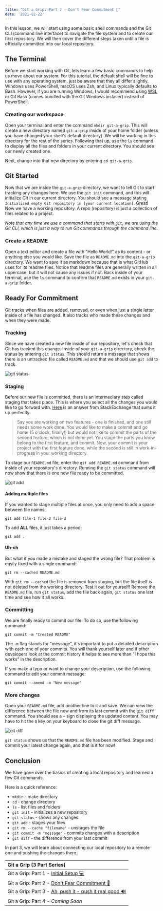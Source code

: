```yaml
---
title: "Git a Grip: Part 2 - Don't Fear Commitment 💍"
date: '2021-02-22'
---
```


In this lesson, we will start using some basic shell commands and the Git CLI (command line interface) to navigate the file system and to create our first repository. We will then cover the different steps taken until a file is officially committed into our local repository.

## The Terminal

Before we start working with Git, lets learn a few basic commands to help us move about our system. For this tutorial, the default shell will be fine to use with any operating system, just be aware that they all differ slightly. Windows uses PowerShell, macOS uses Zsh, and Linux typically defaults to Bash. However, if you are running Windows, I would recommend using [WSL](https://docs.microsoft.com/en-us/windows/wsl/install-win10) or Git Bash (comes bundled with the Git Windows installer) instead of PowerShell.

### Creating our workspace

Open your terminal and enter the command `mkdir git-a-grip`.
This will create a new directory named `git-a-grip` inside of your home folder (unless you have changed your shell's default directory). We will be working in this directory for the rest of the series. Following that up, use the `ls` command to display all the files and folders in your current directory. You should see our newly created one.

Next, change into that new directory by entering `cd git-a-grip`.

## Git Started

Now that we are inside the `git-a-grip` directory, we want to tell Git to start tracking any changes here. We use the `git init` command, and this will initialize Git in our current directory. You should see a message stating `Initialized empty Git repository in [your current location]`. Great! Now we have a working repository. A repo (repository) is just a collection of files related to a project.

_Note that any time we use a command that starts with `git`, we are using the Git CLI, which is just a way to run Git commands through the command line._

### Create a README

Open a text editor and create a file with "Hello World!" as its content - or anything else you would like. Save the file as `README.md` into the `git-a-grip` directory. We want to save it as markdown because that is what GitHub uses for its readme files. Notice that readme files are generally written in all uppercase, but it will not cause any issues if not. Back inside of your terminal, use the `ls` command to confirm that `README.md` exists in your `git-a-grip` folder.

## Ready For Commitment

Git tracks when files are added, removed, or even when just a single letter inside of a file has changed. It also tracks who made these changes and when they were made.

### Tracking

Since we have created a new file inside of our repository, let's check that Git has tracked this change. Inside of your `git-a-grip` directory, check the status by entering `git status`. This should return a message that shows there is an untracked file called `README.md` and that we should use `git add` to track.

![git status](https://dev-to-uploads.s3.amazonaws.com/uploads/articles/tcenq7kpq6xg1q101amc.png)

### Staging

Before our new file is committed, there is an intermediary step called staging that takes place. This is where you select all the changes you would like to go forward with. [Here](https://softwareengineering.stackexchange.com/a/119790/385595) is an answer from StackExchange that sums it up perfectly:

> Say you are working on two features - one is finished, and one still needs some work done. You would like to make a commit and go home (5 o'clock, finally!) but would not like to commit the parts of the second feature, which is not done yet. You stage the parts you know belong to the first feature, and commit. Now, your commit is your project with the first feature done, while the second is still in work-in-progress in your working directory.

To stage our `README.md` file, enter the `git add README.md` command from inside of your repository's directory. Running the `git status` command will now show that there is one new file ready to be committed.

![git add](https://dev-to-uploads.s3.amazonaws.com/uploads/articles/e1bdoawl079tnvfbzc5k.png)

#### Adding multiple files

If you wanted to stage multiple files at once, you only need to add a space between file names:

```shell
git add file-1 file-2 file-3
```

To add **ALL** files, it just takes a period:

```shell
git add .
```

#### Uh-oh

But what if you made a mistake and staged the wrong file? That problem is easily fixed with a single command:

```shell
git rm --cached README.md
```

With `git rm --cached` the file is removed from staging, but the file itself is not deleted from the working directory. Test it out for yourself! Remove the `README.md` file, run `git status`, add the file back again, `git status` one last time and see how it all works.

### Committing

We are finally ready to commit our file. To do so, use the following command:

```shell
git commit -m "Created README"
```

The `-m` flag stands for "message", it's important to put a detailed description with each one of your commits. You will thank yourself later and if other developers look at the commit history it helps to see more than "I hope this works" in the description.

If you make a typo or want to change your description, use the following command to edit your commit message:

```shell
git commit --amend -m "New message"
```

### More changes

Open your `README.md` file, add another line to it and save. We can view the difference between the file now and from its last commit with the `git diff` command. You should see a `+` sign displaying the updated content. You may have to hit the `Q` key on your keyboard to close the git diff message.

![git diff](https://dev-to-uploads.s3.amazonaws.com/uploads/articles/ww5s9ombr8wq58t0i582.png)

`git status` shows us that the `README.md` file has been modified. Stage and commit your latest change again, and that is it for now!

## Conclusion

We have gone over the basics of creating a local repository and learned a few Git commands.

Here is a quick reference:

- `mkdir` - make directory
- `cd` - change directory
- `ls` - list files and folders
- `git init` - initializes a new repository
- `git status` - shows any changes
- `git add` - stages your files
- `git rm --cache "filename"` - unstages the file
- `git commit -m "message"` - commits changes with a description
- `git diff` - the difference from your last commit

In part 3, we will learn about connecting our local repository to a remote one and pushing the changes there.

| Git a Grip (3 Part Series)                                                     |
| :----------------------------------------------------------------------------- |
| Git a Grip: Part 1 - [Initial Setup 💻](/posts/git-a-grip-1)                   |
| Git a Grip: Part 2 - [Don't Fear Commitment 💍](/posts/git-a-grip-2)           |
| Git a Grip: Part 3 - [Ah, push it - push it real good 🔊](/posts/git-a-grip-3) |
| Git a Grip: Part 4 - _Coming Soon_                                             |
